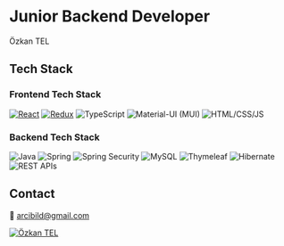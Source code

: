 # Junior Backend Developer
Özkan TEL

## Tech Stack

### Frontend Tech Stack

[![React](https://img.shields.io/badge/-React-blue?style=flat&logo=react&logoColor=white)](https://reactjs.org/)
[![Redux](https://img.shields.io/badge/-Redux-purple?style=flat&logo=redux&logoColor=white)](https://redux.js.org/)
![TypeScript](https://img.shields.io/badge/-TypeScript-0d1b2a?style=flat&logo=typescript&logoColor=white)
![Material-UI (MUI)](https://img.shields.io/badge/-Material_UI-blue?style=flat&logo=material-ui&logoColor=white)
![HTML/CSS/JS](https://img.shields.io/badge/-HTML%2FCSS%2FJS-4CAF50?style=flat&label=%20&logoWidth=0&color=880d1e&logo=codeforces&logoColor=white)



### Backend Tech Stack

![Java](https://img.shields.io/badge/-Java-red?style=flat&logo=java&logoColor=white)
![Spring](https://img.shields.io/badge/Spring-6DB33F?logo=spring&logoColor=white)
![Spring Security](https://img.shields.io/badge/Spring%20Security-1CA19F?style=flat&logo=springsecurity&logoColor=white&color=008080)
![MySQL](https://img.shields.io/badge/-MySQL-blue?style=flat&logo=mysql&logoColor=white)
![Thymeleaf](https://img.shields.io/badge/-Thymeleaf-darkgreen?style=flat&logo=thymeleaf&logoColor=white)
![Hibernate](https://img.shields.io/badge/-Hibernate-orange?style=flat)
![REST APIs](https://img.shields.io/badge/-REST_APIs-green?style=flat)

## Contact

📧 arcibild@gmail.com

[![Özkan TEL](https://img.shields.io/badge/-Özkan_TEL-blue?style=flat&logo=linkedin&logoColor=white)](https://www.linkedin.com/in/ozkantel/)
